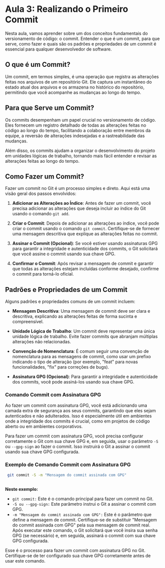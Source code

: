 # Aula 3: Realizando o Primeiro Commit

Nesta aula, vamos aprender sobre um dos conceitos fundamentais do versionamento de código: o commit. Entender o que é um commit, para que serve, como fazer e quais são os padrões e propriedades de um commit é essencial para qualquer desenvolvedor de software.

## O que é um Commit?

Um commit, em termos simples, é uma operação que registra as alterações feitas nos arquivos de um repositório Git. Ele captura um instantâneo do estado atual dos arquivos e os armazena no histórico do repositório, permitindo que você acompanhe as mudanças ao longo do tempo.

## Para que Serve um Commit?

Os commits desempenham um papel crucial no versionamento de código. Eles fornecem um registro detalhado de todas as alterações feitas no código ao longo do tempo, facilitando a colaboração entre membros da equipe, a reversão de alterações indesejadas e a rastreabilidade das mudanças.

Além disso, os commits ajudam a organizar o desenvolvimento do projeto em unidades lógicas de trabalho, tornando mais fácil entender e revisar as alterações feitas ao longo do tempo.

## Como Fazer um Commit?

Fazer um commit no Git é um processo simples e direto. Aqui está uma visão geral dos passos envolvidos:

1. **Adicionar as Alterações ao Índice**: Antes de fazer um commit, você precisa adicionar as alterações que deseja incluir ao índice do Git usando o comando `git add`.
   
2. **Criar o Commit**: Depois de adicionar as alterações ao índice, você pode criar o commit usando o comando `git commit`. Certifique-se de fornecer uma mensagem descritiva que explique as alterações feitas no commit.

3. **Assinar o Commit (Opcional)**: Se você estiver usando assinaturas GPG para garantir a integridade e autenticidade dos commits, o Git solicitará que você assine o commit usando sua chave GPG.

4. **Confirmar o Commit**: Após revisar a mensagem de commit e garantir que todas as alterações estejam incluídas conforme desejado, confirme o commit para torná-lo oficial.

## Padrões e Propriedades de um Commit

Alguns padrões e propriedades comuns de um commit incluem:

- **Mensagem Descritiva**: Uma mensagem de commit deve ser clara e descritiva, explicando as alterações feitas de forma sucinta e compreensível.
  
- **Unidade Lógica de Trabalho**: Um commit deve representar uma única unidade lógica de trabalho. Evite fazer commits que abranjam múltiplas alterações não relacionadas.

- **Convenção de Nomenclatura**: É comum seguir uma convenção de nomenclatura para as mensagens de commit, como usar um prefixo indicando o tipo de alteração (por exemplo, "feat" para novas funcionalidades, "fix" para correções de bugs).

- **Assinatura GPG (Opcional)**: Para garantir a integridade e autenticidade dos commits, você pode assiná-los usando sua chave GPG.

### Comando Commit com Assinatura GPG

Ao fazer um commit com assinatura GPG, você está adicionando uma camada extra de segurança aos seus commits, garantindo que eles sejam autenticados e não adulterados. Isso é especialmente útil em ambientes onde a integridade dos commits é crucial, como em projetos de código aberto ou em ambientes corporativos.

Para fazer um commit com assinatura GPG, você precisa configurar corretamente o Git com sua chave GPG e, em seguida, usar o parâmetro `-S` ou `--gpg-sign` ao fazer o commit. Isso instruirá o Git a assinar o commit usando sua chave GPG configurada.

### Exemplo de Comando Commit com Assinatura GPG


```bash
 git commit -S -m "Mensagem do commit assinada com GPG"
 
 ``` 
 

**Neste exemplo:**

- `git commit:` Este é o comando principal para fazer um commit no Git.
- `-S ou --gpg-sign:` Este parâmetro instrui o Git a assinar o commit com GPG.
- `-m "Mensagem do commit assinada com GPG":` Este é o parâmetro que define a mensagem de commit. Certifique-se de substituir "Mensagem do commit assinada com GPG" pela sua mensagem de commit real.
Após executar este comando, o Git solicitará que você insira sua senha GPG (se necessário) e, em seguida, assinará o commit com sua chave GPG configurada.

Esse é o processo para fazer um commit com assinatura GPG no Git. Certifique-se de ter configurado sua chave GPG corretamente antes de usar este comando.